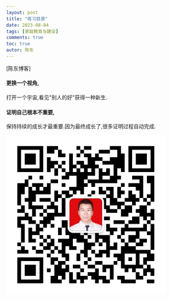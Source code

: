 ```yaml
---
layout: post
title: "练习目录"
date: 2023-08-04
tags: [家庭教育与建设]
comments: true
toc: true
autor: 陈东
---
```


[陈东博客]

#### 更换一个视角,

打开一个宇宙,看见"别人的好"获得一种新生.

#### 证明自己根本不重要,

保持持续的成长才最重要.因为最终成长了,很多证明过程自动完成.

![公众号二维码](https://github.com/chendong0/Picture/blob/main/qrcode1688562599847.jpg)
